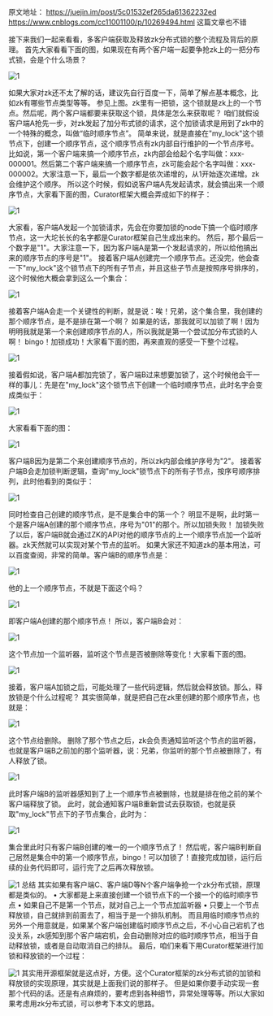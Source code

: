 原文地址：
https://juejin.im/post/5c01532ef265da61362232ed
https://www.cnblogs.com/cc11001100/p/10269494.html 这篇文章也不错

接下来我们一起来看看，多客户端获取及释放zk分布式锁的整个流程及背后的原理。
首先大家看看下面的图，如果现在有两个客户端一起要争抢zk上的一把分布式锁，会是个什么场景？

![1](https://txxs.github.io/pic/tofuturedistrizk/10-1.png)

如果大家对zk还不太了解的话，建议先自行百度一下，简单了解点基本概念，比如zk有哪些节点类型等等。
参见上图。zk里有一把锁，这个锁就是zk上的一个节点。然后呢，两个客户端都要来获取这个锁，具体是怎么来获取呢？
咱们就假设客户端A抢先一步，对zk发起了加分布式锁的请求，这个加锁请求是用到了zk中的一个特殊的概念，叫做“临时顺序节点”。
简单来说，就是直接在"my_lock"这个锁节点下，创建一个顺序节点，这个顺序节点有zk内部自行维护的一个节点序号。
比如说，第一个客户端来搞一个顺序节点，zk内部会给起个名字叫做：xxx-000001。然后第二个客户端来搞一个顺序节点，zk可能会起个名字叫做：xxx-000002。大家注意一下，最后一个数字都是依次递增的，从1开始逐次递增。zk会维护这个顺序。
所以这个时候，假如说客户端A先发起请求，就会搞出来一个顺序节点，大家看下面的图，Curator框架大概会弄成如下的样子：

![1](https://txxs.github.io/pic/tofuturedistrizk/10-2.png)

大家看，客户端A发起一个加锁请求，先会在你要加锁的node下搞一个临时顺序节点，这一大坨长长的名字都是Curator框架自己生成出来的。
然后，那个最后一个数字是"1"。大家注意一下，因为客户端A是第一个发起请求的，所以给他搞出来的顺序节点的序号是"1"。
接着客户端A创建完一个顺序节点。还没完，他会查一下"my_lock"这个锁节点下的所有子节点，并且这些子节点是按照序号排序的，这个时候他大概会拿到这么一个集合：

![1](https://txxs.github.io/pic/tofuturedistrizk/10-3.png)

接着客户端A会走一个关键性的判断，就是说：唉！兄弟，这个集合里，我创建的那个顺序节点，是不是排在第一个啊？
如果是的话，那我就可以加锁了啊！因为明明我就是第一个来创建顺序节点的人，所以我就是第一个尝试加分布式锁的人啊！
bingo！加锁成功！大家看下面的图，再来直观的感受一下整个过程。

![1](https://txxs.github.io/pic/tofuturedistrizk/10-4.png)

接着假如说，客户端A都加完锁了，客户端B过来想要加锁了，这个时候他会干一样的事儿：先是在"my_lock"这个锁节点下创建一个临时顺序节点，此时名字会变成类似于：

![1](https://txxs.github.io/pic/tofuturedistrizk/10-5.png)

大家看看下面的图：

![1](https://txxs.github.io/pic/tofuturedistrizk/10-6.png)

客户端B因为是第二个来创建顺序节点的，所以zk内部会维护序号为"2"。
接着客户端B会走加锁判断逻辑，查询"my_lock"锁节点下的所有子节点，按序号顺序排列，此时他看到的类似于：

![1](https://txxs.github.io/pic/tofuturedistrizk/10-7.png)

同时检查自己创建的顺序节点，是不是集合中的第一个？
明显不是啊，此时第一个是客户端A创建的那个顺序节点，序号为"01"的那个。所以加锁失败！
加锁失败了以后，客户端B就会通过ZK的API对他的顺序节点的上一个顺序节点加一个监听器。zk天然就可以实现对某个节点的监听。
如果大家还不知道zk的基本用法，可以百度查阅，非常的简单。客户端B的顺序节点是：

![1](https://txxs.github.io/pic/tofuturedistrizk/10-8.png)

他的上一个顺序节点，不就是下面这个吗？

![1](https://txxs.github.io/pic/tofuturedistrizk/10-9.png)

即客户端A创建的那个顺序节点！
所以，客户端B会对：

![1](https://txxs.github.io/pic/tofuturedistrizk/10-10.png)

这个节点加一个监听器，监听这个节点是否被删除等变化！大家看下面的图。

![1](https://txxs.github.io/pic/tofuturedistrizk/10-11.png)

接着，客户端A加锁之后，可能处理了一些代码逻辑，然后就会释放锁。那么，释放锁是个什么过程呢？
其实很简单，就是把自己在zk里创建的那个顺序节点，也就是：

![1](https://txxs.github.io/pic/tofuturedistrizk/10-12.png)

这个节点给删除。
删除了那个节点之后，zk会负责通知监听这个节点的监听器，也就是客户端B之前加的那个监听器，说：兄弟，你监听的那个节点被删除了，有人释放了锁。

![1](https://txxs.github.io/pic/tofuturedistrizk/10-13.png)

此时客户端B的监听器感知到了上一个顺序节点被删除，也就是排在他之前的某个客户端释放了锁。
此时，就会通知客户端B重新尝试去获取锁，也就是获取"my_lock"节点下的子节点集合，此时为：

![1](https://txxs.github.io/pic/tofuturedistrizk/10-14.png)

集合里此时只有客户端B创建的唯一的一个顺序节点了！
然后呢，客户端B判断自己居然是集合中的第一个顺序节点，bingo！可以加锁了！直接完成加锁，运行后续的业务代码即可，运行完了之后再次释放锁。

![1](https://txxs.github.io/pic/tofuturedistrizk/10-15.png)
总结
其实如果有客户端C、客户端D等N个客户端争抢一个zk分布式锁，原理都是类似的。
•	大家都是上来直接创建一个锁节点下的一个接一个的临时顺序节点
•	如果自己不是第一个节点，就对自己上一个节点加监听器
•	只要上一个节点释放锁，自己就排到前面去了，相当于是一个排队机制。
而且用临时顺序节点的另外一个用意就是，如果某个客户端创建临时顺序节点之后，不小心自己宕机了也没关系，zk感知到那个客户端宕机，会自动删除对应的临时顺序节点，相当于自动释放锁，或者是自动取消自己的排队。
最后，咱们来看下用Curator框架进行加锁和释放锁的一个过程：

![1](https://txxs.github.io/pic/tofuturedistrizk/10-16.png)
其实用开源框架就是这点好，方便。这个Curator框架的zk分布式锁的加锁和释放锁的实现原理，其实就是上面我们说的那样子。
但是如果你要手动实现一套那个代码的话。还是有点麻烦的，要考虑到各种细节，异常处理等等。所以大家如果考虑用zk分布式锁，可以参考下本文的思路。
 


